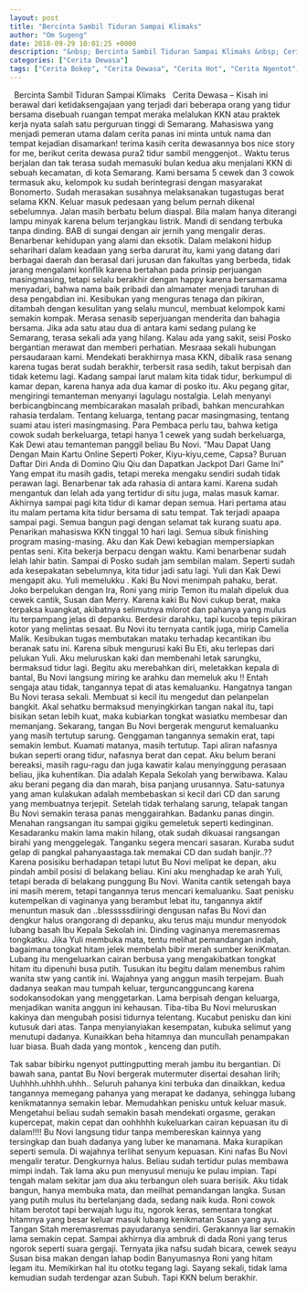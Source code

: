 ```yaml
---
layout: post
title: "Bercinta Sambil Tiduran Sampai Klimaks"
author: "Om Sugeng"
date: 2018-09-29 10:01:25 +0000
description: "&nbsp; Bercinta Sambil Tiduran Sampai Klimaks &nbsp; Cerita Dewasa &#8211;\u00a0Kisah ini berawal dari ketidaksengajaan yang terjadi dari beberapa orang yang tidur bersama disebuah ruangan tempat meraka m..."
categories: ["Cerita Dewasa"]
tags: ["Cerita Bokep", "Cerita Dewasa", "Cerita Hot", "Cerita Ngentot", "Cerita Panas"]
---
```



&nbsp;
Bercinta Sambil Tiduran Sampai Klimaks
&nbsp;
Cerita Dewasa &#8211; Kisah ini berawal dari ketidaksengajaan yang terjadi dari beberapa orang yang tidur bersama disebuah ruangan tempat meraka melalukan KKN atau praktek kerja nyata salah satu perguruan tinggi di Semarang.
Mahasiswa yang menjadi pemeran utama dalam cerita panas ini minta untuk nama dan tempat kejadian disamarkan! terima kasih cerita dewasannya bos nice story for me, berikut cerita dewasa pura2 tidur sambil menggenjot..
Waktu terus berjalan dan tak terasa sudah memasuki bulan kedua aku menjalani KKN di sebuah kecamatan, di kota Semarang. Kami bersama 5 cewek dan 3 cowok termasuk aku, kelompok ku sudah berintegrasi dengan masyarakat Bonomerto.
Sudah merasakan susahnya melaksanakan tugastugas berat selama KKN. Keluar masuk pedesaan yang belum pernah dikenal sebelumnya. Jalan masih berbatu belum diaspal. Bila malam hanya diterangi lampu minyak karena belum terjangkau listrik. Mandi di sendang terbuka tanpa dinding. BAB di sungai dengan air jernih yang mengalir deras. Benarbenar kehidupan yang alami dan eksotik.
Dalam melakoni hidup seharihari dalam keadaan yang serba darurat itu, kami yang datang dari berbagai daerah dan berasal dari jurusan dan fakultas yang berbeda, tidak jarang mengalami konflik karena bertahan pada prinsip perjuangan masingmasing, tetapi selalu berakhir dengan happy karena bersamasama menyadari, bahwa nama baik pribadi dan almamater menjadi taruhan di desa pengabdian ini.
Kesibukan yang menguras tenaga dan pikiran, ditambah dengan kesulitan yang selalu muncul, membuat kelompok kami semakin kompak. Merasa senasib seperjuangan menderita dan bahagia bersama.
Jika ada satu atau dua di antara kami sedang pulang ke Semarang, terasa sekali ada yang hilang. Kalau ada yang sakit, seisi Posko bergantian merawat dan memberi perhatian. Mesraaa sekali hubungan persaudaraan kami.
Mendekati berakhirnya masa KKN, dibalik rasa senang karena tugas berat sudah berakhir, terbersit rasa sedih, takut berpisah dan tidak ketemu lagi. Kadang sampai larut malam kita tidak tidur, berkumpul di kamar depan, karena hanya ada dua kamar di posko itu.
Aku pegang gitar, mengiringi temanteman menyanyi lagulagu nostalgia. Lelah menyanyi berbicangbincang membicarakan masalah pribadi, bahkan mencurahkan rahasia terdalam.
Tentang keluarga, tentang pacar masingmasing, tentang suami atau isteri masingmasing. Para Pembaca perlu tau, bahwa ketiga cowok sudah berkeluarga, tetapi hanya 1 cewek yang sudah berkeluarga, Kak Dewi atau temanteman panggil beliau Bu Novi.
&#8220;Mau Dapat Uang Dengan Main Kartu Online Seperti Poker, Kiyu-kiyu,ceme, Capsa? Buruan Daftar Diri Anda di Domino Qiu Qiu dan Dapatkan Jackpot Dari Game Ini&#8221;
Yang empat itu masih gadis, tetapi mereka mengaku sendiri sudah tidak perawan lagi. Benarbenar tak ada rahasia di antara kami. Karena sudah mengantuk dan lelah ada yang tertidur di situ juga, malas masuk kamar.
Akhirnya sampai pagi kita tidur di kamar depan semua. Hari pertama atau itu malam pertama kita tidur bersama di satu tempat. Tak terjadi apaapa sampai pagi. Semua bangun pagi dengan selamat tak kurang suatu apa.
Penarikan mahasiswa KKN tinggal 10 hari lagi. Semua sibuk finishing program masing-masing. Aku dan Kak Dewi kebagian mempersiapkan pentas seni. Kita bekerja berpacu dengan waktu. Kami benarbenar sudah lelah lahir batin.
Sampai di Posko sudah jam sembilan malam. Seperti sudah ada kesepakatan sebelumnya, kita tidur jadi satu lagi. Yuli dan Kak Dewi mengapit aku. Yuli memelukku . Kaki Bu Novi menimpah pahaku, berat. Joko berpelukan dengan Ira, Roni yang mirip Temon itu malah dipeluk dua cewek cantik, Susan dan Merry.
Karena kaki Bu Novi cukup berat, maka terpaksa kuangkat, akibatnya selimutnya mlorot dan pahanya yang mulus itu terpampang jelas di depanku. Berdesir darahku, tapi kucoba tepis pikiran kotor yang melintas sesaat.
Bu Novi itu ternyata cantik juga, mirip Camelia Malik. Kesibukan tugas membutakan mataku terhadap kecantikan ibu beranak satu ini. Karena sibuk mengurusi kaki Bu Eti, aku terlepas dari pelukan Yuli. Aku meluruskan kaki dan membenahi letak sarungku, bermaksud tidur lagi.
Begitu aku merebahkan diri, meletakkan kepala di bantal, Bu Novi langsung miring ke arahku dan memeluk aku !! Entah sengaja atau tidak, tangannya tepat di atas kemaluanku. Hangatnya tangan Bu Novi terasa sekali.
Membuat si kecil itu mengedut dan pelanpelan bangkit. Akal sehatku bermaksud menyingkirkan tangan nakal itu, tapi bisikan setan lebih kuat, maka kubiarkan tongkat wasiatku membesar dan memanjang. Sekarang, tangan Bu Novi bergerak mengurut kemaluanku yang masih tertutup sarung. Genggaman tangannya semakin erat, tapi semakin lembut. Kuamati matanya, masih tertutup.
Tapi aliran nafasnya bukan seperti orang tidur, nafasnya berat dan cepat. Aku belum berani bereaksi, masih ragu-ragu dan juga kawatir kalau menyinggung perasaan beliau, jika kuhentikan. Dia adalah Kepala Sekolah yang berwibawa.
Kalau aku berani pegang dia dan marah, bisa panjang urusannya. Satu-satunya yang aman kulakukan adalah membebaskan si kecil dari CD dan sarung yang membuatnya terjepit. Setelah tidak terhalang sarung, telapak tangan Bu Novi semakin terasa panas menggairahkan.
Badanku panas dingin. Menahan rangsangan itu sampai gigiku gemeletuk seperti kedinginan. Kesadaranku makin lama makin hilang, otak sudah dikuasai rangsangan birahi yang menggelegak. Tanganku segera mencari sasaran.
Kuraba sudut gelap di pangkal pahanyaastaga.tak memakai CD dan sudah banjir..?? Karena posisiku berhadapan tetapi lutut Bu Novi melipat ke depan, aku pindah ambil posisi di belakang beliau. Kini aku menghadap ke arah Yuli, tetapi berada di belakang punggung Bu Novi.
Wanita cantik setengah baya ini masih merem, tetapi tangannya terus mencari kemaluanku. Saat penisku kutempelkan di vaginanya yang berambut lebat itu, tangannya aktif menuntun masuk dan ..blesssssdiiringi dengusan nafas Bu Novi dan dengkur halus orangorang di depanku, aku terus maju mundur menyodok lubang basah Ibu Kepala Sekolah ini.
Dinding vaginanya meremasremas tongkatku. Jika Yuli membuka mata, tentu melihat pemandangan indah, bagaimana tongkat hitam jelek membelah bibir merah sumber keniKmatan. Lubang itu mengeluarkan cairan berbusa yang mengakibatkan tongkat hitam itu dipenuhi busa putih.
Tusukan itu begitu dalam menembus rahim wanita stw yang cantik ini. Wajahnya yang anggun masih terpejam. Buah dadanya seakan mau tumpah keluar, terguncangguncang karena sodokansodokan yang menggetarkan. Lama berpisah dengan keluarga, menjadikan wanita anggun ini kehausan.
Tiba-tiba Bu Novi meluruskan kakinya dan mengubah posisi tidurnya telentang. Kucabut penisku dan kini kutusuk dari atas. Tanpa menyianyiakan kesempatan, kubuka selimut yang menutupi dadanya. Kunaikkan beha hitamnya dan muncullah penampakan luar biasa. Buah dada yang montok , kenceng dan putih.

Tak sabar bibirku ngenyot puttingputting merah jambu itu bergantian. Di bawah sana, pantat Bu Novi bergerak mutermuter disertai desahan lirih; Uuhhhh.uhhhh.uhhh.. Seluruh pahanya kini terbuka dan dinaikkan, kedua tangannya memegang pahanya yang merapat ke dadanya, sehingga lubang kenikmatannya semakin lebar.
Memudahkan penisku untuk keluar masuk. Mengetahui beliau sudah semakin basah mendekati orgasme, gerakan kupercepat, makin cepat dan oohhhhh kukeluarkan cairan kepuasan itu di dalam!!!!
Bu Novi langsung tidur tanpa membereskan kainnya yang tersingkap dan buah dadanya yang luber ke manamana. Maka kurapikan seperti semula. Di wajahnya terlihat senyum kepuasan. Kini nafas Bu Novi mengalir teratur. Dengkurnya halus.
Beliau sudah tertidur pulas membawa mimpi indah. Tak lama aku pun menyusul menuju ke pulau impian. Tapi tengah malam sekitar jam dua aku terbangun oleh suara berisik. Aku tidak bangun, hanya membuka mata, dan meilhat pemandangan langka.
Susan yang putih mulus itu bertelanjang dada, sedang naik kuda. Roni cowok hitam berotot tapi berwajah lugu itu, ngorok keras, sementara tongkat hitamnya yang besar keluar masuk lubang kenikmatan Susan yang ayu.
Tangan Sitah meremasremas payudaranya sendiri. Gerakannya liar semakin lama semakin cepat. Sampai akhirnya dia ambruk di dada Roni yang terus ngorok seperti suara gergaji.
Ternyata jika nafsu sudah bicara, cewek seayu Susan bisa makan dengan lahap bodin Banyumasnya Roni yang hitam legam itu. Memikirkan hal itu ototku tegang lagi. Sayang sekali, tidak lama kemudian sudah terdengar azan Subuh. Tapi KKN belum berakhir.
&nbsp;
&nbsp;
